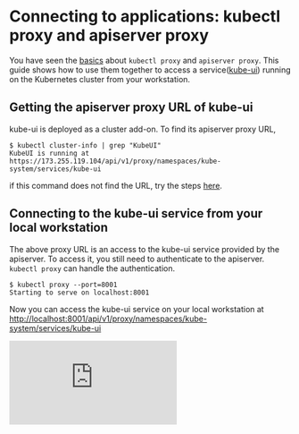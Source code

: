 <!-- BEGIN MUNGE: UNVERSIONED_WARNING -->


<!-- END MUNGE: UNVERSIONED_WARNING -->

# Connecting to applications: kubectl proxy and apiserver proxy

You have seen the [basics](accessing-the-cluster.md) about `kubectl proxy` and `apiserver proxy`. This guide shows how to use them together to access a service([kube-ui](ui.md)) running on the Kubernetes cluster from your workstation.


## Getting the apiserver proxy URL of kube-ui

kube-ui is deployed as a cluster add-on. To find its apiserver proxy URL,

```console
$ kubectl cluster-info | grep "KubeUI"
KubeUI is running at https://173.255.119.104/api/v1/proxy/namespaces/kube-system/services/kube-ui
```

if this command does not find the URL, try the steps [here](ui.md#accessing-the-ui).


## Connecting to the kube-ui service from your local workstation

The above proxy URL is an access to the kube-ui service provided by the apiserver. To access it, you still need to authenticate to the apiserver. `kubectl proxy` can handle the authentication.

```console
$ kubectl proxy --port=8001
Starting to serve on localhost:8001
```

Now you can access the kube-ui service on your local workstation at [http://localhost:8001/api/v1/proxy/namespaces/kube-system/services/kube-ui](http://localhost:8001/api/v1/proxy/namespaces/kube-system/services/kube-ui)


<!-- BEGIN MUNGE: IS_VERSIONED -->
<!-- TAG IS_VERSIONED -->
<!-- END MUNGE: IS_VERSIONED -->


<!-- BEGIN MUNGE: GENERATED_ANALYTICS -->
[![Analytics](https://kubernetes-site.appspot.com/UA-36037335-10/GitHub/docs/user-guide/connecting-to-applications-proxy.md?pixel)]()
<!-- END MUNGE: GENERATED_ANALYTICS -->
